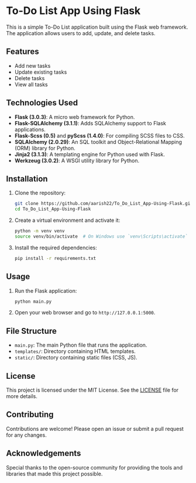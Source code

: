 # To-Do List App Using Flask

This is a simple To-Do List application built using the Flask web framework. The application allows users to add, update, and delete tasks.

## Features

- Add new tasks
- Update existing tasks
- Delete tasks
- View all tasks

## Technologies Used

- **Flask (3.0.3)**: A micro web framework for Python.
- **Flask-SQLAlchemy (3.1.1)**: Adds SQLAlchemy support to Flask applications.
- **Flask-Scss (0.5)** and **pyScss (1.4.0)**: For compiling SCSS files to CSS.
- **SQLAlchemy (2.0.29)**: An SQL toolkit and Object-Relational Mapping (ORM) library for Python.
- **Jinja2 (3.1.3)**: A templating engine for Python used with Flask.
- **Werkzeug (3.0.2)**: A WSGI utility library for Python.


## Installation

1. Clone the repository:
    ```sh
    git clone https://github.com/aarish22/To_Do_List_App-Using-Flask.git
    cd To_Do_List_App-Using-Flask
    ```

2. Create a virtual environment and activate it:
    ```sh
    python -m venv venv
    source venv/bin/activate  # On Windows use `venv\Scripts\activate`
    ```

3. Install the required dependencies:
    ```sh
    pip install -r requirements.txt
    ```

## Usage

1. Run the Flask application:
    ```sh
    python main.py
    ```

2. Open your web browser and go to `http://127.0.0.1:5000`.

## File Structure

- `main.py`: The main Python file that runs the application.
- `templates/`: Directory containing HTML templates.
- `static/`: Directory containing static files (CSS, JS).

## License

This project is licensed under the MIT License. See the [LICENSE](LICENSE) file for more details.

## Contributing

Contributions are welcome! Please open an issue or submit a pull request for any changes.

## Acknowledgements

Special thanks to the open-source community for providing the tools and libraries that made this project possible.

